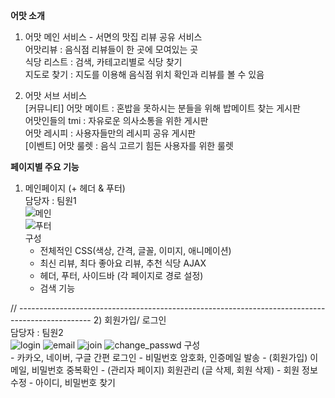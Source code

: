 <b>어맛 소개</b> <br>
  1) 어맛 메인 서비스 - 서면의 맛집 리뷰 공유 서비스 <br>
                       어맛리뷰 : 음식점 리뷰들이 한 곳에 모여있는 곳 <br>
                       식당 리스트 : 검색, 카테고리별로 식당 찾기 <br>
                       지도로 찾기 : 지도를 이용해 음식점 위치 확인과 리뷰를 볼 수 있음 <br>
                   
  2) 어맛 서브 서비스 <br>
     [커뮤니티] 어맛 메이트 : 혼밥을 못하시는 분들을 위해 밥메이트 찾는 게시판 <br> 
               어맛인들의 tmi : 자유로운 의사소통을 위한 게시판 <br>
               어맛 레시피 : 사용자들만의 레시피 공유 게시판 <br>
     [이벤트]   어맛 룰렛 : 음식 고르기 힘든 사용자를 위한 룰렛 <br>

<b>페이지별 주요 기능</b> <br>

  1) 메인페이지 (+ 헤더 & 푸터) <br>
     담당자 : 팀원1 <br>
![메인](https://user-images.githubusercontent.com/107300167/192664111-77ed11f3-415f-47d6-957f-8edd272d4169.jpg) <br>
![푸터](https://user-images.githubusercontent.com/107300167/192664141-b2ec6283-f700-4a89-9a0f-bd9faba32b99.jpg) <br>
     구성 <br>
     - 전체적인 CSS(색상,  간격, 글꼴, 이미지, 애니메이션) <br>
     - 최신 리뷰, 최다 좋아요 리뷰, 추천 식당 AJAX <br>
     - 헤더, 푸터, 사이드바 (각 페이지로 경로 설정) <br>
     - 검색 기능 <br>
     
  // ------------------------------------------------------------------------------------------------
   2) 회원가입/ 로그인 <br>
      담당자 :  팀원2 <br>
![login](https://user-images.githubusercontent.com/107300167/192667120-7e535c82-c5ea-41aa-8762-c28d52bab51c.jpg)
![email](https://user-images.githubusercontent.com/107300167/192667182-f4de5eeb-381a-45b4-9885-37f92b7ae024.jpg)
![join](https://user-images.githubusercontent.com/107300167/192667230-2a054a28-11dd-421f-baed-784ae0d13957.jpg)
![change_passwd](https://user-images.githubusercontent.com/107300167/192667245-de936d6a-6ab8-4ed7-bc70-893d442f6006.jpg)
      구성 <br>
      - 카카오, 네이버, 구글 간편 로그인
      - 비밀번호 암호화, 인증메일 발송
      - (회원가입) 이메일, 비밀번호 중복확인
      - (관리자 페이지) 회원관리 (글 삭제, 회원 삭제)
      - 회원 정보 수정
      - 아이디, 비밀번호 찾기
      
      
      
